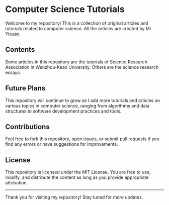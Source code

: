 # Computer Science Tutorials

Welcome to my repository! This is a collection of original articles and tutorials related to computer science.
All the articles are created by Mi Yixuan.

## Contents
Some articles in this repository are the tutorials of Science Research Association in Wenzhou-Kean University. Others are the science research essays.

## Future Plans

This repository will continue to grow as I add more tutorials and articles on various topics in computer science, ranging from algorithms and data structures to software development practices and tools.

## Contributions

Feel free to fork this repository, open issues, or submit pull requests if you find any errors or have suggestions for improvements.

## License

This repository is licensed under the MIT License. You are free to use, modify, and distribute the content as long as you provide appropriate attribution.

---

Thank you for visiting my repository! Stay tuned for more updates.
